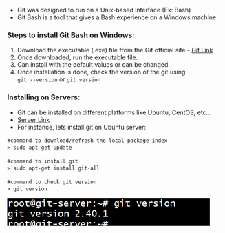- Git was designed to run on a Unix-based interface (Ex: Bash)  
- Git Bash is a tool that gives a Bash experience on a Windows machine.   

### Steps to install Git Bash on Windows:  
1. Download the executable (.exe) file from the Git official site - [Git Link](https://git-scm.com/downloads)  
2. Once downloaded, run the executable file.  
3. Can install with the default values or can be changed.  
4. Once installation is done, check the version of the git using:  
    `git --version` or `git version`  

### Installing on Servers:  
- Git can be installed on different platforms like Ubuntu, CentOS, etc...  
- [Server Link](https://github.com/git-guides/install-git)  
- For instance, lets install git on Ubuntu server: 
```
#command to download/refresh the local package index  
> sudo apt-get update  

#command to install git  
> sudo apt-get install git-all  

#command to check git version  
> git version
```

![screenshot](https://github.com/saimanasak/git-and-github/blob/main/setup/images/git_version.png)  
